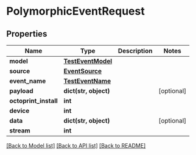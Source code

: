 # PolymorphicEventRequest


## Properties
Name | Type | Description | Notes
------------ | ------------- | ------------- | -------------
**model** | [**TestEventModel**](TestEventModel.md) |  | 
**source** | [**EventSource**](EventSource.md) |  | 
**event_name** | [**TestEventName**](TestEventName.md) |  | 
**payload** | **dict(str, object)** |  | [optional] 
**octoprint_install** | **int** |  | 
**device** | **int** |  | 
**data** | **dict(str, object)** |  | [optional] 
**stream** | **int** |  | 

[[Back to Model list]](../README.md#documentation-for-models) [[Back to API list]](../README.md#documentation-for-api-endpoints) [[Back to README]](../README.md)



